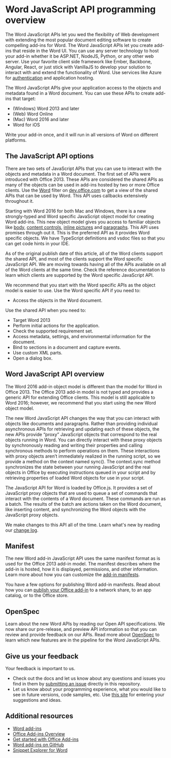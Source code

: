 
# Word JavaScript API programming overview

The Word JavaScript APIs let you wed the flexibility of Web development with extending the most popular document editing software to create compelling add-ins for Word. The Word JavaScript APIs let you create add-ins that reside in the Word UI. You can use any server technology to host your add-in whether it be ASP.NET, NodeJS, Python, or any other web server. Use your favorite client side framework like Ember, Backbone, Angular, React, or just stick with VanillaJS to develop your solution to interact with and extend the functionality of Word. Use services like Azure for [authentication](https://github.com/OfficeDev/Office-Add-in-Nodejs-ServerAuth) and application hosting.

The Word JavaScript APIs give your application access to the objects and metadata found in a Word document. You can use these APIs to create add-ins that target:
* (Windows) Word 2013 and later
* (Web) Word Online
* (Mac) Word 2016 and later
* Word for iOS

Write your add-in once, and it will run in all versions of Word on different platforms.

## The JavaScript API options

There are two sets of JavaScript APIs that you can use to interact with the objects and metadata in a Word document. The first set of APIs were introduced with Office 2013. These APIs are considered the shared APIs as many of the objects can be used in add-ins hosted by two or more Office clients. Use the [Word](http://dev.office.com/reference/add-ins/javascript-api-for-office?product=word) filter on [dev.office.com](dev.office.com) to get a view of the shared APIs that can be used by Word. This API uses callbacks extensively throughout it.

Starting with Word 2016 for both Mac and Windows, there is a new strongly-typed and Word specific JavaScript object model for creating Word add-ins. This new object model gives you access to familiar objects like [body](../../reference/word/body.md), [content controls](../../reference/word/contentcontrol.md), [inline pictures](../../reference/word/inlinepicture.md) and [paragraphs](../../reference/word/paragraph.md). This API uses promises through out it. This is the preferred API as it provides Word specific objects. We have TypeScript definitions and vsdoc files so that you can get code hints in your IDE.

As of the original publish date of this article, all of the Word clients support the shared API, and most of the clients support the Word specific JavaScript API. We are moving towards having all of the APIs available on all of the Word clients at the same time. Check the reference documentation to learn which clients are supported by the Word specific JavaScript API.

We recommend that you start with the Word specific APIs as the object model is easier to use. Use the Word specific API if you need to:
* Access the objects in the Word document.

Use the shared API when you need to:
* Target Word 2013
* Perform initial actions for the application.
* Check the supported requirement set.
* Access metadata, settings, and environmental information for the document.
* Bind to sections in a document and capture events.
* Use custom XML parts.
* Open a dialog box.

## Word JavaScript API overview

The Word 2016 add-in object model is different than the model for Word in Office 2013. The Office 2013 add-in model is not typed and provides a generic API for extending Office clients. This model is still applicable to Word 2016; however, we recommend that you start using the new Word object model.

The new Word JavaScript API changes the way that you can interact with objects like documents and paragraphs. Rather than providing individual asynchronous APIs for retrieving and updating each of these objects, the new APIs provide “proxy” JavaScript objects that correspond to the real objects running in Word. You can directly interact with these proxy objects by synchronously reading and writing their properties and calling synchronous methods to perform operations on them. These interactions with proxy objects aren’t immediately realized in the running script, so we provide a method on the context named sync(). The context.sync method synchronizes the state between your running JavaScript and the real objects in Office by executing instructions queued in your script and by retrieving properties of loaded Word objects for use in your script.

The JavaScript API for Word is loaded by Office.js. It provides a set of JavaScript proxy objects that are used to queue a set of commands that interact with the contents of a Word document. These commands are run as a batch. The results of the batch are actions taken on the Word document, like inserting content, and synchronizing the Word objects with the JavaScript proxy objects.

We make changes to this API all of the time. Learn what's new by reading our [change log](http://dev.office.com/changelog).



## Manifest

The new Word add-in JavaScript API uses the same manifest format as is used for the Office 2013 add-in model. The manifest describes where the add-in is hosted, how it is displayed, permissions, and other information. Learn more about how you can customize the [add-in manifests](../overview/add-in-manifests.md).

You have a few options for publishing Word add-in manifests. Read about how you can [publish your Office add-in](../publish/publish.md) to a network share, to an app catalog, or to the Office store.

## OpenSpec
Learn about the new Word APIs by reading our Open API specifications. We now share our pre-release, and preview API information so that you can review and provide feedback on our APIs. Read more about [OpenSpec](../../reference/openspec.md) to learn which new features are in the pipeline for the Word JavaScript APIs.

## Give us your feedback

Your feedback is important to us.

* Check out the docs and let us know about any questions and issues you find in them by [submitting an issue](https://github.com/OfficeDev/office-js-docs/issues) directly in this repository.
* Let us know about your programming experience, what you would like to see in future versions, code samples, etc. Use [this site](http://officespdev.uservoice.com/) for entering your suggestions and ideas.


## Additional resources

* [Word add-ins](word-add-ins.md)
* [Office Add-ins Overview](../overview/office-add-ins.md)
* [Get started with Office Add-ins](http://dev.office.com/getting-started/addins?product=Word)
* [Word add-ins on GitHub](https://github.com/OfficeDev?utf8=%E2%9C%93&query=Word)
* [Snippet Explorer for Word](http://officesnippetexplorer.azurewebsites.net/#/snippets/word)
